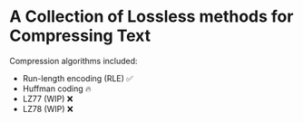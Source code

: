 # A Collection of Lossless methods for Compressing Text
Compression algorithms included:
- Run-length encoding (RLE) ✅
- Huffman coding 🔥
- LZ77 (WIP) ❌
- LZ78 (WIP) ❌